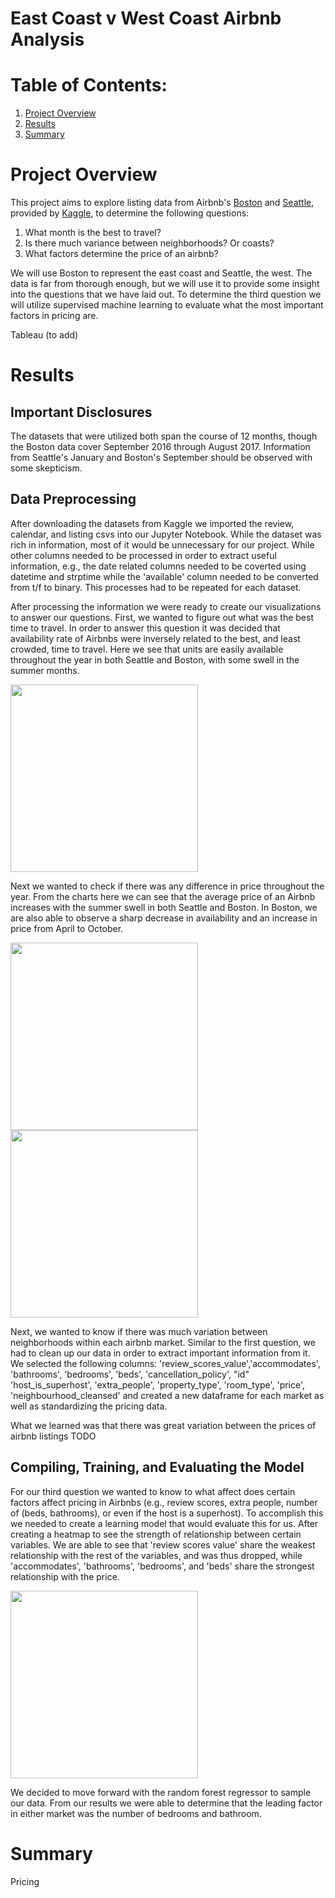 # East Coast v West Coast Airbnb Analysis

# Table of Contents:
1. [Project Overview](#project-overview)
2. [Results](#results)
3. [Summary](#summary)

# Project Overview
This project aims to explore listing data from Airbnb's [Boston](https://www.kaggle.com/datasets/airbnb/boston) and [Seattle](https://www.kaggle.com/datasets/airbnb/seattle), provided by [Kaggle](https://www.kaggle.com/), to determine the following questions:

 1. What month is the best to travel? 
 2. Is there much variance between neighborhoods? Or coasts?
 3. What factors determine the price of an airbnb?

We will use Boston to represent the east coast and Seattle, the west. The data is far from thorough enough, but we will use it to provide some insight into the questions that we have laid out. To determine the third question we will utilize supervised machine learning to evaluate what the most important factors in pricing are. 

Tableau (to add)

# Results

## Important Disclosures

The datasets that were utilized both span the course of 12 months, though the Boston data cover September 2016 through August 2017. Information from Seattle's January and Boston's September should be observed with some skepticism. 

## Data Preprocessing 

After downloading the datasets from Kaggle we imported the review, calendar, and listing csvs into our Jupyter Notebook. While the dataset was rich in information, most of it would be unnecessary for our project. While other columns needed to be processed in order to extract useful information, e.g., the date related columns needed to be coverted using datetime and strptime while the 'available' column needed to be converted from t/f to binary. This processes had to be repeated for each dataset. 

After processing the information we were ready to create our visualizations to answer our questions. First, we wanted to figure out what was the best time to travel. In order to answer this question it was decided that availability rate of Airbnbs were inversely related to the best, and least crowded, time to travel. Here we see that units are easily available throughout the year in both Seattle and Boston, with some swell in the summer months. 

<img src="<link>" width="300">

Next we wanted to check if there was any difference in price throughout the year. From the charts here we can see that the average price of an Airbnb increases with the summer swell in both Seattle and Boston. In Boston, we are also able to observe a sharp decrease in availability and an increase in price from April to October. 

<img src="<link>" width="300">

<img src="<link>" width="300">

Next, we wanted to know if there was much variation between neighborhoods within each airbnb market. Similar to the first question, we had to clean up our data in order to extract important information from it. We selected the following columns: 'review_scores_value','accommodates', 'bathrooms', 'bedrooms', 'beds', 'cancellation_policy', "id" 'host_is_superhost', 'extra_people', 'property_type', 'room_type', 'price', 'neighbourhood_cleansed' and created a new dataframe for each market as well as standardizing the pricing data. 

What we learned was that there was great variation between the prices of airbnb listings
TODO

## Compiling, Training, and Evaluating the Model

For our third question we wanted to know to what affect does certain factors affect pricing in Airbnbs (e.g., review scores, extra people, number of (beds, bathrooms), or even if the host is a superhost). To accomplish this we needed to create a learning model that would evaluate this for us. After creating a heatmap to see the strength of relationship between certain variables. We are able to see that 'review scores value' share the weakest relationship with the rest of the variables, and was thus dropped, while 'accommodates', 'bathrooms', 'bedrooms', and 'beds' share the strongest relationship with the price.

<img src="<link>" width="300">

We decided to move forward with the random forest regressor to sample our data. From our results we were able to determine that the leading factor in either market was the number of bedrooms and bathroom.

# Summary

Pricing 